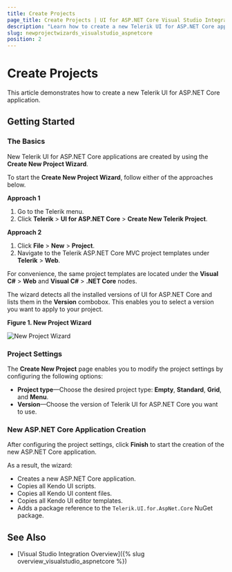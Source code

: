 ```yaml
---
title: Create Projects
page_title: Create Projects | UI for ASP.NET Core Visual Studio Integration
description: "Learn how to create a new Telerik UI for ASP.NET Core application."
slug: newprojectwizards_visualstudio_aspnetcore
position: 2
---
```


# Create Projects

This article demonstrates how to create a new Telerik UI for ASP.NET Core application.

## Getting Started

### The Basics

New Telerik UI for ASP.NET Core applications are created by using the **Create New Project Wizard**.

To start the **Create New Project Wizard**, follow either of the approaches below.

**Approach 1**   

1. Go to the Telerik menu.   
2. Click **Telerik** > **UI for ASP.NET Core** > **Create New Telerik Project**.

**Approach 2**

1. Click **File** > **New** > **Project**.     
2. Navigate to the Telerik ASP.NET Core MVC project templates under **Telerik** > **Web**.

For convenience, the same project templates are located under the **Visual C#** > **Web** and **Visual C#** > **.NET Core** nodes.

The wizard detects all the installed versions of UI for ASP.NET Core and lists them in the **Version** combobox. This enables you to select a version you want to apply to your project.

**Figure 1. New Project Wizard**

![New Project Wizard](/images/vs-integration/new-project-wizard-core.png)

### Project Settings

The **Create New Project** page enables you to modify the project settings by configuring the following options:

* **Project type**&mdash;Choose the desired project type: **Empty**, **Standard**, **Grid**, and **Menu**.
* **Version**&mdash;Choose the version of Telerik UI for ASP.NET Core you want to use.

### New ASP.NET Core Application Creation

After configuring the project settings, click **Finish** to start the creation of the new ASP.NET Core application.

As a result, the wizard:  
* Creates a new ASP.NET Core application.
* Copies all Kendo UI scripts.
* Copies all Kendo UI content files.
* Copies all Kendo UI editor templates.
* Adds a package reference to the `Telerik.UI.for.AspNet.Core` NuGet package.

## See Also

* [Visual Studio Integration Overview]({% slug overview_visualstudio_aspnetcore %})
